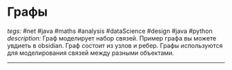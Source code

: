 # Графы
*tegs:* #net #java #maths #analysis #dataScience #design #java #python 
*description:* Граф моделирует набор связей. Пример графа вы можете увдиеть в obsidian. Граф состоит из узлов и ребер. Графы используются для моделирования связей между разными объектами.

---
